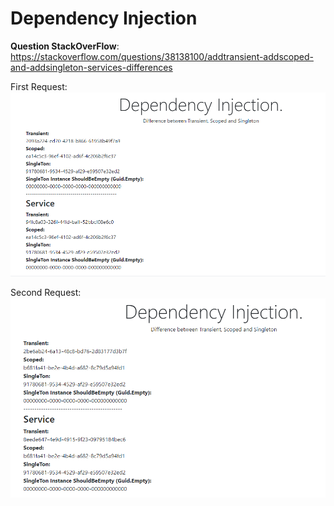 # Dependency Injection

**Question StackOverFlow**:
https://stackoverflow.com/questions/38138100/addtransient-addscoped-and-addsingleton-services-differences

First Request:
<br/>
![First Request](https://github.com/lorranpalmeira/DependencyInjection/blob/master/img/first_injection.png)
<br/>

Second Request:
<br/>
![Second Request](https://github.com/lorranpalmeira/DependencyInjection/blob/master/img/second_injection.png)
<br/>
